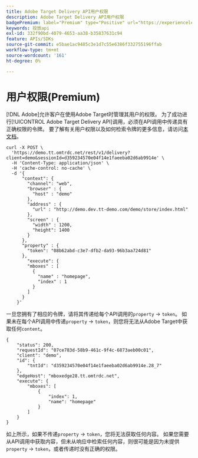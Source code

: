 ```yaml
---
title: Adobe Target Delivery API用户权限
description: Adobe Target Delivery API用户权限
badgePremium: label="Premium" type="Positive" url="https://experienceleague.adobe.com/docs/target/using/introduction/intro.html?lang=zh-Hans#premium newtab=true" tooltip="查看Target Premium中包含的内容。"
keywords: 投放api
exl-id: 332f90bd-4079-4653-aa38-b35837631c94
feature: APIs/SDKs
source-git-commit: e5bae1ac9485c3e1d7c55e6386f332755196ffab
workflow-type: tm+mt
source-wordcount: '161'
ht-degree: 0%

---
```


# 用户权限(Premium)

[!DNL Adobe]允许客户在使用Adobe Target时管理其用户的权限。 为了成功进行[!UICONTROL Adobe Target Delivery API]调用，必须在API调用中传递具有正确权限的令牌。 要了解有关用户权限以及如何检索令牌的更多信息，请访问[本文档](https://experienceleague.adobe.com/docs/target/using/administer/manage-users/enterprise/properties-overview.html?lang=zh-Hans)。

```
curl -X POST \
  'https://demo.tt.omtrdc.net/rest/v1/delivery?client=demo&sessionId=d359234570e04f14e1faeeba02d6ab9914e' \
  -H 'Content-Type: application/json' \
  -H 'cache-control: no-cache' \
  -d '{
      "context": {
        "channel": "web",
        "browser" : {
          "host" : "demo"
        },
        "address" : {
          "url" : "http://demo.dev.tt-demo.com/demo/store/index.html"
        },
        "screen" : {
          "width" : 1200,
          "height": 1400
        }
      },
      "property" : {
        "token": "08b62abd-c3e7-dfb2-da93-96b3aa724d81"
      },
        "execute": {
        "mboxes" : [
          {
            "name" : "homepage",
            "index" : 1
          }
        ]
      }
    }'
```

一旦您拥有了相应的令牌，请将其传递给每个API调用的`property` -> `token`。 如果未在每个API调用中传递`property` -> `token`，则您将无法从Adobe Target中获取任何`content`。

```
{
    "status": 200,
    "requestId": "07ce783d-58b9-461c-9f4c-6873aeb00c01",
    "client": "demo",
    "id": {
        "tntId": "d359234570e04f14e1faeeba02d6ab9914e.28_7"
    },
    "edgeHost": "mboxedge28.tt.omtrdc.net",
    "execute": {
        "mboxes": [
            {
                "index": 1,
                "name": "homepage"
            }
        ]
    }
}
```

如上所示，如果不传递`property` -> `token`，您将无法获取任何内容。 如果您需要从API调用中获取内容，但未从响应中检索任何内容，则很可能是因为未提供`property` -> `token`，或者传递时没有正确的权限。
